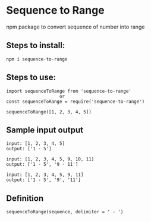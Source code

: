 # Sequence to Range

npm package to convert sequence of number into range

## Steps to install:

```
npm i sequence-to-range
```

## Steps to use:

```
import sequenceToRange from 'sequence-to-range'
                    or
const sequenceToRange = require('sequence-to-range')

sequenceToRange([1, 2, 3, 4, 5])
```

## Sample input output

```
input: [1, 2, 3, 4, 5]
output: ['1 - 5']

input: [1, 2, 3, 4, 5, 9, 10, 11]
output: ['1 - 5', '9 - 11']

input: [1, 2, 3, 4, 5, 9, 11]
output: ['1 - 5', '9', '11']
```

## Definition

```
sequenceToRange(sequence, delimiter = ' - ')
```
